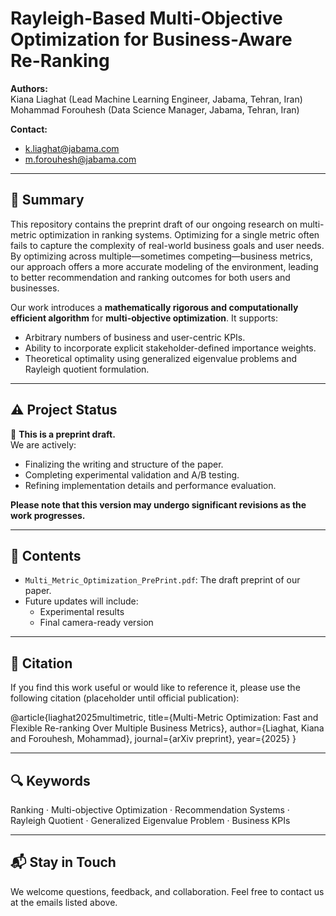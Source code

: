 # Rayleigh-Based Multi-Objective Optimization for Business-Aware Re-Ranking

**Authors:**  
Kiana Liaghat (Lead Machine Learning Engineer, Jabama, Tehran, Iran)  
Mohammad Forouhesh (Data Science Manager, Jabama, Tehran, Iran)

**Contact:**  
- k.liaghat@jabama.com  
- m.forouhesh@jabama.com

---

## 📝 Summary

This repository contains the preprint draft of our ongoing research on multi-metric optimization in ranking systems. Optimizing for a single metric often fails to capture the complexity of real-world business goals and user needs. By optimizing across multiple—sometimes competing—business metrics, our approach offers a more accurate modeling of the environment, leading to better recommendation and ranking outcomes for both users and businesses.

Our work introduces a **mathematically rigorous and computationally efficient algorithm** for **multi-objective optimization**. It supports:
- Arbitrary numbers of business and user-centric KPIs.
- Ability to incorporate explicit stakeholder-defined importance weights.
- Theoretical optimality using generalized eigenvalue problems and Rayleigh quotient formulation.

---

## ⚠️ Project Status

🚧 **This is a preprint draft.**  
We are actively:
- Finalizing the writing and structure of the paper.
- Completing experimental validation and A/B testing.
- Refining implementation details and performance evaluation.

**Please note that this version may undergo significant revisions as the work progresses.**

---

## 📄 Contents

- `Multi_Metric_Optimization_PrePrint.pdf`: The draft preprint of our paper.  
- Future updates will include:
  - Experimental results  
  - Final camera-ready version  

---

## 📣 Citation

If you find this work useful or would like to reference it, please use the following citation (placeholder until official publication):

@article{liaghat2025multimetric,
title={Multi-Metric Optimization: Fast and Flexible Re-ranking Over Multiple Business Metrics},
author={Liaghat, Kiana and Forouhesh, Mohammad},
journal={arXiv preprint},
year={2025}
}


---

## 🔍 Keywords

Ranking · Multi-objective Optimization · Recommendation Systems · Rayleigh Quotient · Generalized Eigenvalue Problem · Business KPIs

---

## 📬 Stay in Touch

We welcome questions, feedback, and collaboration. Feel free to contact us at the emails listed above.


